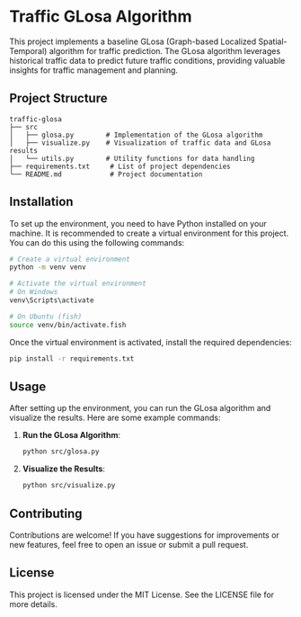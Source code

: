 # Traffic GLosa Algorithm

This project implements a baseline GLosa (Graph-based Localized Spatial-Temporal) algorithm for traffic prediction. The GLosa algorithm leverages historical traffic data to predict future traffic conditions, providing valuable insights for traffic management and planning.

## Project Structure

```
traffic-glosa
├── src
│   ├── glosa.py        # Implementation of the GLosa algorithm
│   ├── visualize.py    # Visualization of traffic data and GLosa results
│   └── utils.py        # Utility functions for data handling
├── requirements.txt     # List of project dependencies
└── README.md            # Project documentation
```

## Installation

To set up the environment, you need to have Python installed on your machine. It is recommended to create a virtual environment for this project. You can do this using the following commands:

```bash
# Create a virtual environment
python -m venv venv

# Activate the virtual environment
# On Windows
venv\Scripts\activate

# On Ubuntu (fish)
source venv/bin/activate.fish
```

Once the virtual environment is activated, install the required dependencies:

```bash
pip install -r requirements.txt
```

## Usage

After setting up the environment, you can run the GLosa algorithm and visualize the results. Here are some example commands:

1. **Run the GLosa Algorithm**:
   ```bash
   python src/glosa.py
   ```

2. **Visualize the Results**:
   ```bash
   python src/visualize.py
   ```

## Contributing

Contributions are welcome! If you have suggestions for improvements or new features, feel free to open an issue or submit a pull request.

## License

This project is licensed under the MIT License. See the LICENSE file for more details.